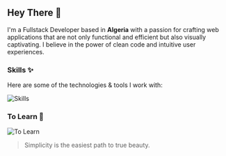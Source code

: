 ## Hey There 👋
I'm a Fullstack Developer based in **Algeria** with a passion for crafting web applications that are not only functional and efficient but also visually captivating. I believe in the power of clean code and intuitive user experiences.

### Skills ✨
Here are some of the technologies & tools I work with:

![Skills](https://skills.syvixor.com/api/icons?i=ts,python,nodejs,express,mongodb,postgresql,supabase,pocketbase,drizzle,clerk,storyblok,vuejs,nuxt,zod,tailwindcss,unocss,github,git,vscode,figma,chatgpt,zorinos&perline=8)

### To Learn 📖
![To Learn](https://skills.syvixor.com/api/icons?i=gleam,ngrok,pinia,jest,docker)

> Simplicity is the easiest path to true beauty.
